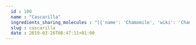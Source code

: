 ```yaml
---
  id : 100
  name : "Cascarilla"
  ingredients_sharing_molecules : "[{'name': 'Chamomile', 'wiki': 'Chamaemelum_nobile', 'id': 102, 'category': 'Essential Oil', 'common_molecules': [7463]}, {'name': 'Citrus Peel Oil', 'wiki': 'Citrus', 'id': 104, 'category': 'Essential Oil', 'common_molecules': [7463]}, {'name': 'Hyssop Oil', 'wiki': 'Hyssopus_officinalis', 'id': 112, 'category': 'Essential Oil', 'common_molecules': [7463]}, {'name': 'Lemon Peel Oil', 'wiki': 'Lemon', 'id': 114, 'category': 'Essential Oil', 'common_molecules': [7463]}, {'name': 'Lovage', 'wiki': 'Lovage', 'id': 116, 'category': 'Essential Oil', 'common_molecules': [7463]}]"
  slug : cascarilla
  date : 2019-03-26T08:47:11+01:00
---
```



